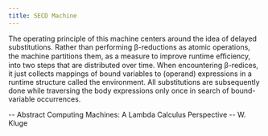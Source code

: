 ```yaml
---
title: SECD Machine
---
```


The operating principle of this machine centers around the idea of
delayed substitutions. Rather than performing β-reductions as atomic
operations, the machine partitions them, as a measure to improve
runtime eﬃciency, into two steps that are distributed over time. When
encountering β-redices, it just collects mappings of bound variables
to (operand) expressions in a runtime structure called the
environment. All substitutions are subsequently done while traversing
the body expressions only once in search of bound-variable
occurrences.

-- Abstract Computing Machines: A Lambda Calculus Perspective
-- W. Kluge
